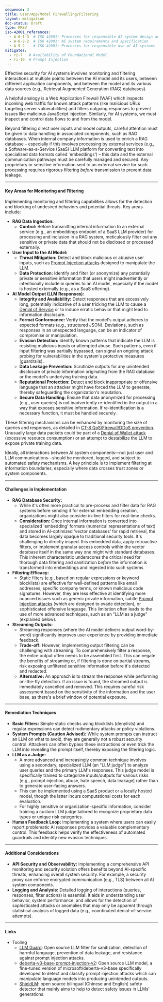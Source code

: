 ```yaml
---
sequence: 3
title: User/App/Model Firewalling/Filtering
layout: mitigation
doc-status: Draft
type: PREV
iso-42001_references:
  - A-6-1-3  # ISO 42001: Processes for responsible AI system design and development
  - A-6-2-2  # ISO 42001: AI system requirements and specification
  - A-9-2    # ISO 42001: Processes for responsible use of AI systems
mitigates:
  - ri-7   # Availability of Foundational Model
  - ri-10  # Prompt Injection
---
```


Effective security for AI systems involves monitoring and filtering interactions at multiple points: between the AI model and its users, between different application components, and between the model and its various data sources (e.g., Retrieval Augmented Generation (RAG) databases).

A helpful analogy is a Web Application Firewall (WAF) which inspects incoming web traffic for known attack patterns (like malicious URLs targeting server vulnerabilities) and filters outgoing responses to prevent issues like malicious JavaScript injection. Similarly, for AI systems, we must inspect and control data flows to and from the model.

Beyond filtering direct user inputs and model outputs, careful attention must be given to data handling in associated components, such as RAG databases. When internal company information is used to enrich a RAG database – especially if this involves processing by external services (e.g., a Software-as-a-Service (SaaS) LLM platform for converting text into specialized data formats called 'embeddings') – this data and the external communication pathways must be carefully managed and secured. Any proprietary or sensitive information sent to an external service for such processing requires rigorous filtering *before* transmission to prevent data leakage.

---
#### Key Areas for Monitoring and Filtering

Implementing monitoring and filtering capabilities allows for the detection and blocking of undesired behaviors and potential threats. Key areas include:

* **RAG Data Ingestion:**
    * **Control:** Before transmitting internal information to an external service (e.g., an embeddings endpoint of a SaaS LLM provider) for processing and inclusion in a RAG system, meticulously filter out any sensitive or private data that should not be disclosed or processed externally.
* **User Input to the AI Model:**
    * **Threat Mitigation:** Detect and block malicious or abusive user inputs, such as [Prompt Injection attacks](#ri-10) designed to manipulate the LLM.
    * **Data Protection:** Identify and filter (or anonymize) any potentially private or sensitive information that users might inadvertently or intentionally include in queries to an AI model, especially if the model is hosted externally (e.g., as a SaaS offering).
* **AI Model Output (LLM Responses):**
    * **Integrity and Availability:** Detect responses that are excessively long, potentially indicative of a user tricking the LLM to cause a [Denial of Service](#ri-7) or to induce erratic behavior that might lead to information disclosure.
    * **Format Conformance:** Verify that the model's output adheres to expected formats (e.g., structured JSON). Deviations, such as responses in an unexpected language, can be an indicator of compromise or manipulation.
    * **Evasion Detection:** Identify known patterns that indicate the LLM is resisting malicious inputs or attempted abuse. Such patterns, even if input filtering was partially bypassed, can signal an ongoing attack probing for vulnerabilities in the system's protective measures (guardrails).
    * **Data Leakage Prevention:** Scrutinize outputs for any unintended disclosure of private information originating from the RAG database or the model's underlying training data.
    * **Reputational Protection:** Detect and block inappropriate or offensive language that an attacker might have forced the LLM to generate, thereby safeguarding the organization's reputation.
    * **Secure Data Handling:** Ensure that data anonymized for processing (e.g., user queries) is not inadvertently re-identified in the output in a way that exposes sensitive information. If re-identification is a necessary function, it must be handled securely.

These filtering mechanisms can be enhanced by monitoring the size of queries and responses, as detailed in [CT-8 QoS/Firewall/DDoS prevention](#CT-8). Unusually large data packets could be part of a [Denial of Wallet attack](#ri-7) (excessive resource consumption) or an attempt to destabilize the LLM to expose private training data.

Ideally, all interactions between AI system components—not just user and LLM communications—should be monitored, logged, and subject to automated safety mechanisms. A key principle is to implement filtering at information boundaries, especially where data crosses trust zones or system components.

---
#### Challenges in Implementation

* **RAG Database Security:**
    * While it's often more practical to pre-process and filter data for RAG systems before sending it for external embedding creation, organizations might also consider in-line filters for real-time checks.
    * **Consideration:** Once internal information is converted into specialized 'embedding' formats (numerical representations of text) and stored in AI-optimized 'vector databases' for rapid retrieval, the data becomes largely opaque to traditional security tools. It's challenging to directly inspect this embedded data, apply retroactive filters, or implement granular access controls within the vector database itself in the same way one might with standard databases. This inherent characteristic underscores the critical need for thorough data filtering and sanitization *before* the information is transformed into embeddings and ingested into such systems.
* **Filtering Efficacy:**
    * Static filters (e.g., based on regular expressions or keyword blocklists) are effective for well-defined patterns like email addresses, specific company terms, or known malicious code signatures. However, they are less effective at identifying more nuanced issues such as generic private information, subtle [Prompt Injection attacks](#ri-10) (which are designed to evade detection), or sophisticated offensive language. This limitation often leads to the use of more advanced techniques, such as an "LLM as a judge" (explained below).
* **Streaming Outputs:**
    * Streaming responses (where the AI model delivers output word-by-word) significantly improves user experience by providing immediate feedback.
    * **Trade-off:** However, implementing output filtering can be challenging with streaming. To comprehensively filter a response, the entire output often needs to be assembled first. This can negate the benefits of streaming or, if filtering is done on partial streams, risk exposing unfiltered sensitive information before it's detected and redacted.
    * **Alternative:** An approach is to stream the response while performing on-the-fly detection. If an issue is found, the streamed output is immediately cancelled and removed. This requires careful risk assessment based on the sensitivity of the information and the user base, as there's a brief window of potential exposure.

---
#### Remediation Techniques

* **Basic Filters:** Simple static checks using blocklists (denylists) and regular expressions can detect rudimentary attacks or policy violations.
* **System Prompts (Caution Advised):** While system prompts can instruct an LLM on what to avoid, they are generally not a robust security control. Attackers can often bypass these instructions or even trick the LLM into revealing the prompt itself, thereby exposing the filtering logic.
* **LLM as a Judge:**
    * A more advanced and increasingly common technique involves using a secondary, specialized LLM (an "LLM judge") to analyze user queries and the primary LLM's responses. This judge model is specifically trained to categorize inputs/outputs for various risks (e.g., prompt injection, abuse, hate speech, data leakage) rather than to generate user-facing answers.
    * This can be implemented using a SaaS product or a locally hosted model, though the latter incurs computational costs for each evaluation.
    * For highly sensitive or organization-specific information, consider training a custom LLM judge tailored to recognize proprietary data types or unique risk categories.
* **Human Feedback Loop:** Implementing a system where users can easily report problematic AI responses provides a valuable complementary control. This feedback helps verify the effectiveness of automated guardrails and identify new evasion techniques.

---
#### Additional Considerations

* **API Security and Observability:** Implementing a comprehensive API monitoring and security solution offers benefits beyond AI-specific threats, enhancing overall system security. For example, a security proxy can enforce encrypted communication (e.g., TLS) between all AI system components.
* **Logging and Analysis:** Detailed logging of interactions (queries, responses, filter actions) is essential. It aids in understanding user behavior, system performance, and allows for the detection of sophisticated attacks or anomalies that may only be apparent through statistical analysis of logged data (e.g., coordinated denial-of-service attempts).

---
#### Links

* Tooling
    * [LLM Guard](https://github.com/protectai/llm-guard): Open source LLM filter for sanitization, detection of harmful language, prevention of data leakage, and resistance against prompt injection attacks.
    * [deberta-v3-base-prompt-injection-v2](https://huggingface.co/protectai/deberta-v3-base-prompt-injection-v2): Open source LLM model, a fine-tuned version of microsoft/deberta-v3-base specifically developed to detect and classify prompt injection attacks which can manipulate language models into producing unintended outputs.
    * [ShieldLM](https://github.com/thu-coai/ShieldLM): open source bilingual (Chinese and English) safety detector that mainly aims to help to detect safety issues in LLMs' generations.
